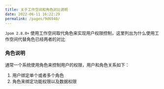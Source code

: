 ```yaml
---
title: 关于工作空间和角色对比说明
date: 2022-06-11 16:22:29
permalink: /pages/9d6940/
---
```



`Jpom 2.8.0+` 使用工作空间取代角色来实现用户权限控制，这里列出为什么使用工作空间代替角色已经两者的对比

### 角色说明

通常一个系统使用角色来控制用户的权限，用户和角色关系如下：

1. 用户绑定单个或者多个角色
2. 角色来绑定功能权限以及数据权限
